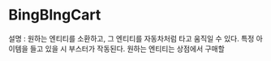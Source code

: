 # BingBIngCart
설명 : 원하는 엔티티를 소환하고, 그 엔티티를 자동차처럼 타고 움직일 수 있다. 특정 아이템을 들고 있을 시 부스터가 작동된다. 원하는 엔티티는 상점에서 구매할 
